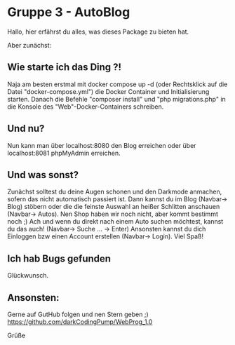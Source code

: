# Gruppe 3 - AutoBlog
Hallo, hier erfährst du alles, was dieses Package zu bieten hat. 

Aber zunächst:
## Wie starte ich das Ding ?!
Naja am besten erstmal mit docker compose up -d (oder Rechtsklick auf die Datei "docker-compose.yml") die Docker Container und Initialisierung starten.
Danach die Befehle "composer install" und "php migrations.php" in die Konsole des "Web"-Docker-Containers schreiben.

## Und nu?
Nun kann man über localhost:8080 den Blog erreichen oder über localhost:8081 phpMyAdmin erreichen.

## Und was sonst?
Zunächst solltest du deine Augen schonen und den Darkmode anmachen, sofern das nicht automatisch passiert ist. Dann kannst du im Blog (Navbar-> Blog) stöbern oder die die feinste Auswahl an heißer Schlitten anschauen (Navbar-> Autos). Nen Shop haben wir noch nicht, aber kommt bestimmt noch ;)
Ach und wenn du direkt nach einem Auto suchen möchtest, kannst du das auch! (Navbar-> Suche ... -> Enter) 
Ansonsten kannst du dich Einloggen bzw einen Account erstellen (Navbar-> Login).
Viel Spaß!

## Ich hab Bugs gefunden
Glückwunsch.

## Ansonsten:
Gerne auf GutHub folgen und nen Stern geben ;)
https://github.com/darkCodingPump/WebProg_1.0

Grüße